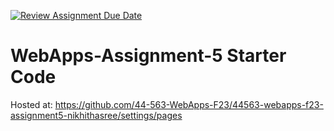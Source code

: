 [![Review Assignment Due Date](https://classroom.github.com/assets/deadline-readme-button-24ddc0f5d75046c5622901739e7c5dd533143b0c8e959d652212380cedb1ea36.svg)](https://classroom.github.com/a/7kKA03Up)
# WebApps-Assignment-5 Starter Code
Hosted at: https://github.com/44-563-WebApps-F23/44563-webapps-f23-assignment5-nikhithasree/settings/pages

